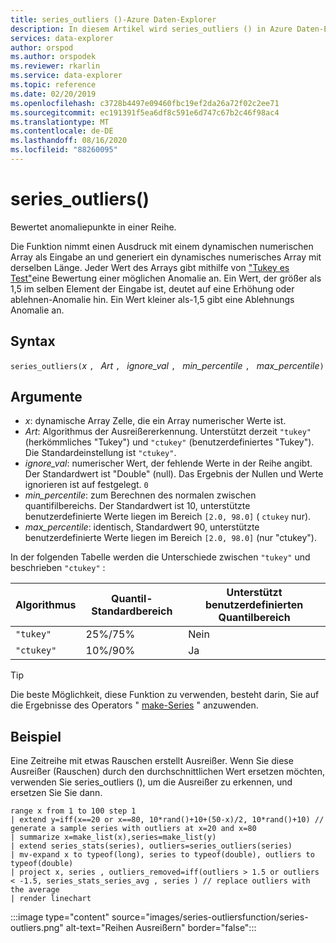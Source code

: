 ```yaml
---
title: series_outliers ()-Azure Daten-Explorer
description: In diesem Artikel wird series_outliers () in Azure Daten-Explorer beschrieben.
services: data-explorer
author: orspod
ms.author: orspodek
ms.reviewer: rkarlin
ms.service: data-explorer
ms.topic: reference
ms.date: 02/20/2019
ms.openlocfilehash: c3728b4497e09460fbc19ef2da26a72f02c2ee71
ms.sourcegitcommit: ec191391f5ea6df8c591e6d747c67b2c46f98ac4
ms.translationtype: MT
ms.contentlocale: de-DE
ms.lasthandoff: 08/16/2020
ms.locfileid: "88260095"
---
```

# <a name="series_outliers"></a>series_outliers()

Bewertet anomaliepunkte in einer Reihe.

Die Funktion nimmt einen Ausdruck mit einem dynamischen numerischen Array als Eingabe an und generiert ein dynamisches numerisches Array mit derselben Länge. Jeder Wert des Arrays gibt mithilfe von ["Tukey es Test"](https://en.wikipedia.org/wiki/Outlier#Tukey's_fences)eine Bewertung einer möglichen Anomalie an. Ein Wert, der größer als 1,5 im selben Element der Eingabe ist, deutet auf eine Erhöhung oder ablehnen-Anomalie hin. Ein Wert kleiner als-1,5 gibt eine Ablehnungs Anomalie an.

## <a name="syntax"></a>Syntax

`series_outliers(`*x* `, ` *Art* `, ` *ignore_val* `, ` *min_percentile* `, ` *max_percentile*`)`

## <a name="arguments"></a>Argumente

* *x*: dynamische Array Zelle, die ein Array numerischer Werte ist.
* *Art*: Algorithmus der Ausreißererkennung. Unterstützt derzeit `"tukey"` (herkömmliches "Tukey") und  `"ctukey"` (benutzerdefiniertes "Tukey"). Die Standardeinstellung ist `"ctukey"`.
* *ignore_val*: numerischer Wert, der fehlende Werte in der Reihe angibt. Der Standardwert ist "Double" (null). Das Ergebnis der Nullen und Werte ignorieren ist auf festgelegt. `0`
* *min_percentile*: zum Berechnen des normalen zwischen quantifilbereichs. Der Standardwert ist 10, unterstützte benutzerdefinierte Werte liegen im Bereich `[2.0, 98.0]` ( `ctukey` nur).
* *max_percentile*: identisch, Standardwert 90, unterstützte benutzerdefinierte Werte liegen im Bereich `[2.0, 98.0]` (nur "ctukey").

In der folgenden Tabelle werden die Unterschiede zwischen `"tukey"` und beschrieben `"ctukey"` :

| Algorithmus | Quantil-Standardbereich | Unterstützt benutzerdefinierten Quantilbereich |
|-----------|----------------------- |--------------------------------|
| `"tukey"` | 25%/75%              | Nein                             |
| `"ctukey"`| 10%/90%              | Ja                            |

> [!TIP]
> Die beste Möglichkeit, diese Funktion zu verwenden, besteht darin, Sie auf die Ergebnisse des Operators " [make-Series](make-seriesoperator.md) " anzuwenden.

## <a name="example"></a>Beispiel

Eine Zeitreihe mit etwas Rauschen erstellt Ausreißer. Wenn Sie diese Ausreißer (Rauschen) durch den durchschnittlichen Wert ersetzen möchten, verwenden Sie series_outliers (), um die Ausreißer zu erkennen, und ersetzen Sie Sie dann.

<!-- csl: https://help.kusto.windows.net:443/Samples -->
```kusto
range x from 1 to 100 step 1 
| extend y=iff(x==20 or x==80, 10*rand()+10+(50-x)/2, 10*rand()+10) // generate a sample series with outliers at x=20 and x=80
| summarize x=make_list(x),series=make_list(y)
| extend series_stats(series), outliers=series_outliers(series)
| mv-expand x to typeof(long), series to typeof(double), outliers to typeof(double)
| project x, series , outliers_removed=iff(outliers > 1.5 or outliers < -1.5, series_stats_series_avg , series ) // replace outliers with the average
| render linechart
``` 

:::image type="content" source="images/series-outliersfunction/series-outliers.png" alt-text="Reihen Ausreißern" border="false":::
